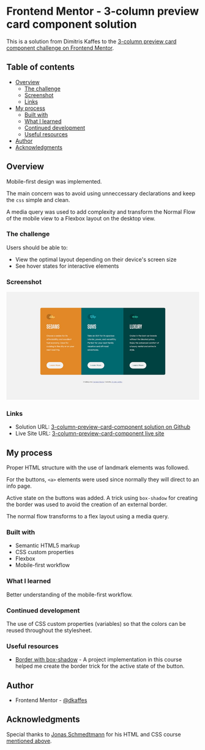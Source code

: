 # Frontend Mentor - 3-column preview card component solution

This is a solution from Dimitris Kaffes to the [3-column preview card component challenge on Frontend Mentor](https://www.frontendmentor.io/challenges/3column-preview-card-component-pH92eAR2-).

## Table of contents

- [Overview](#overview)
  - [The challenge](#the-challenge)
  - [Screenshot](#screenshot)
  - [Links](#links)
- [My process](#my-process)
  - [Built with](#built-with)
  - [What I learned](#what-i-learned)
  - [Continued development](#continued-development)
  - [Useful resources](#useful-resources)
- [Author](#author)
- [Acknowledgments](#acknowledgments)

## Overview

Mobile-first design was implemented.

The main concern was to avoid using unneccessary declarations and keep the `css` simple and clean.

A media query was used to add complexity and transform the Normal Flow of the mobile view to a Flexbox layout on the desktop view.

### The challenge

Users should be able to:

- View the optimal layout depending on their device's screen size
- See hover states for interactive elements

### Screenshot

![Screenshot of the solution](./images/screenshot-solution.jpg)

### Links

- Solution URL: [3-column-preview-card-component solution on Github](https://github.com/dkaffes/3-column-preview-card-component)
- Live Site URL: [3-column-preview-card-component live site](https://dkaffes.github.io/3-column-preview-card-component/)

## My process

Proper HTML structure with the use of landmark elements was followed.

For the buttons, `<a>` elements were used since normally they will direct to an info page.

Active state on the buttons was added. A trick using `box-shadow` for creating the border was used to avoid the creation of an external border.

The normal flow transforms to a flex layout using a media query.

### Built with

- Semantic HTML5 markup
- CSS custom properties
- Flexbox
- Mobile-first workflow

### What I learned

Better understanding of the mobile-first workflow.

### Continued development

The use of CSS custom properties (variables) so that the colors can be reused throughout the stylesheet.

### Useful resources

- [Border with box-shadow](https://www.udemy.com/course/design-and-develop-a-killer-website-with-html5-and-css3/) - A project implementation in this course helped me create the border trick for the active state of the button.

## Author

- Frontend Mentor - [@dkaffes](https://www.frontendmentor.io/profile/dkaffes)

## Acknowledgments

Special thanks to [Jonas Schmedtmann](https://codingheroes.io/) for his HTML and CSS course [mentioned above](<(#useful-resources)>).
